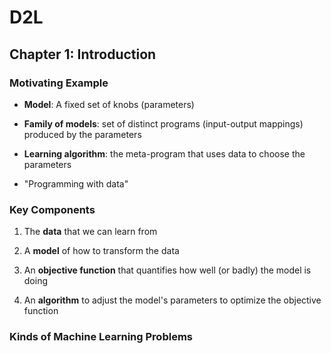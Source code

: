 # D2L

## Chapter 1: Introduction

### Motivating Example

* **Model**: A fixed set of knobs (parameters)

* **Family of models**: set of distinct programs (input-output mappings) produced by the parameters

* **Learning algorithm**: the meta-program that uses data to choose the parameters<img title="" src="file:///home/mopugh/Documents/typora/ml_notes/figures/2020-12-01-06-34-22-image.png" alt="" data-align="left">

* "Programming with data"

### Key Components

1. The **data** that we can learn from

2. A **model** of how to transform the data

3. An **objective function** that quantifies how well (or  badly) the model is doing

4. An **algorithm** to adjust the model's parameters to optimize the objective function

### Kinds of Machine Learning Problems



